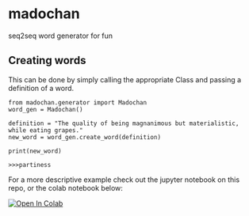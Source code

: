 # madochan
seq2seq word generator for fun

## Creating words ##

This can be done by simply calling the appropriate Class and passing a definition of a word.

```
from madochan.generator import Madochan
word_gen = Madochan()

definition = "The quality of being magnanimous but materialistic, while eating grapes."
new_word = word_gen.create_word(definition)

print(new_word)

>>>partiness
```

For a more descriptive example check out the jupyter notebook on this repo, or the colab notebook below:

[![Open In Colab](https://colab.research.google.com/assets/colab-badge.svg)](https://colab.research.google.com/github/HylisWilk/madochan/blob/main/examples.ipynb)
